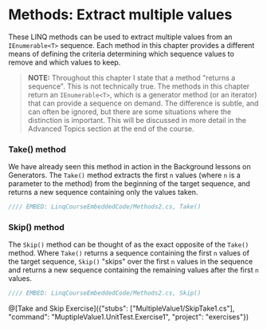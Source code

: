 # Methods: Extract multiple values

These LINQ methods can be used to extract multiple values from an `IEnumerable<T>` sequence. Each method in this chapter provides a different means of defining the criteria determining which sequence values to remove and which values to keep.

> **NOTE:** Throughout this chapter I state that a method "returns a sequence". This is not technically true. The methods in this chapter return an `IEnumerable<T>`, which is a generator method (or an iterator) that can provide a sequence on demand. The difference is subtle, and can often be ignored, but there are some situations where the distinction is important. This will be discussed in more detail in the Advanced Topics section at the end of the course.

### Take() method
We have already seen this method in action in the Background lessons on Generators. The `Take()` method extracts the first `n` values (where `n` is a parameter to the method) from the beginning of the target sequence, and returns a new sequence containing only the values taken. 

```csharp
//// EMBED: LinqCourseEmbeddedCode/Methods2.cs, Take()
```

### Skip() method
The `Skip()` method can be thought of as the exact opposite of the `Take()` method. Where `Take()` returns a sequence containing the first `n` values of the target sequence, `Skip()` "skips" over the first `n` values in the sequence and returns a new sequence containing the remaining values after the first `n` values.

```csharp
//// EMBED: LinqCourseEmbeddedCode/Methods2.cs, Skip()
```

@[Take and Skip Exercise]({"stubs": ["MultipleValue1/SkipTake1.cs"], "command": "MuptipleValue1.UnitTest.Exercise1", "project": "exercises"})
